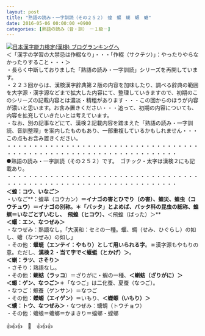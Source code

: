 ```yaml
---
layout: post
title: "熟語の読み・一字訓読（その２５２）　蝗　蝘　蝲　螈　螗"
date: 2016-05-06 00:00:00 +0900
categories: [熟語の読み（音・訓）　ー１級－]
---
```


[![](/syuusyuu9701/assets/images/熟語の読み・一字訓読（その２５２）-蝗-蝘-蝲-螈-螗-br_c_3028_1.gif)](http://blog.with2.net/link.php?1659096:3028 "日本漢字能力検定(漢検) ブログランキングへ")[日本漢字能力検定(漢検) ブログランキングへ](http://blog.with2.net/link.php?1659096:3028)  
＜「漢字の学習の大禁忌は作輟なり」・・・「作輟（サクテツ）」：やったりやらなかったりすること・・・＞  
・長らく中断しておりました「熟語の読み・一字訓読」シリーズを再開しています。  
・２２３回からは、漢検漢字辞典第２版の内容を加味したり、調べる辞典の範囲を大字源・漢字源などまで拡大した内容にて、整理していきますので、初期のこのシリーズの記載内容とは濃淡・精粗があります・・・この回からのほうが内容が濃いと思います。お含み置きください・・・追って、初期の内容についても、内容を拡充していきたいとは考えています。  
・なお、別の記事などにて、漢検２記載内容を踏まえた「熟語の読み・一字訓読、音訓整理」を案内したものもあり、一部重複しているかもしれません・・・この点もお含み置きください。  
・・・・・・・・・・・・・・・・・・・・・・・・・・・・・・・・・・・・・・・・・・・・・・・・・・・・・・・・・・・・・・・・・・・・  
●熟語の読み・一字訓読（その２５２）です。　ゴチック・太字は漢検２にも記載あり。  
・・・・・・・・・・・・・・・・・・・・・・・・・・・・・・・・・・・・・・・・・・・・・・・・・・・・・・・・・・・・・・・・・・・・  
**＜蝗：コウ、いなご＞**  
・いなご**：蝗旱（コウカン）**＝イナゴの害とひでり（の害）、蝗災、**蝗虫（コウチュウ）＝イナゴの別称。＊「バッタ」とよめば、バッタ科の昆虫の総称**、蝗螟＝いなごとずいむし、　**飛蝗（ヒコウ）**、**＜飛蝗（ばった）＞**  
**＜蝘：エン、なつぜみ＞**  
・なつぜみ：熟語なし。「大漢和：セミの一種。蝘、蜩（せみ、ひぐらし）の如し、螗（なつぜみ）の如し」  
・その他：**蝘蜓（エンテイ：やもり）として用いられる字**。＊漢字源もやもりの意。ただし、**漢検２・当て字で＜蝘蜓（とかげ）＞**。  
**＜蝲：ラツ、さそり＞**  
・さそり：熟語なし。  
・その他：**蝲蛄（ラッコ**）＝ざりがに・蝦の一種、**＜蝲蛄（ざりがに）＞**  
**＜螈：ゲン、なつご＞**＊「なつご」は二化蚕、夏蚕（なつご）。  
・なつご：螈蚕（ゲンサン）＝なつご  
・その他：**蠑螈（エイゲン）**＝いもり、**＜蠑螈（いもり）＞**  
**＜螗：トウ、なつぜみ＞**・なつぜみ：螗蜩（トウチョウ）  
・その他：螗蜋＝螗螂＝かまきり＝蟷螂・螳螂  
  
👍👍👍　🐒　👍👍👍  
  
  
  
  